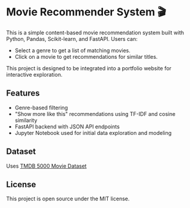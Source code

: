 # Movie Recommender System 🎬

This is a simple content-based movie recommendation system built with Python, Pandas, Scikit-learn, and FastAPI. Users can:

- Select a genre to get a list of matching movies.
- Click on a movie to get recommendations for similar titles.

This project is designed to be integrated into a portfolio website for interactive exploration.

## Features

- Genre-based filtering
- "Show more like this" recommendations using TF-IDF and cosine similarity
- FastAPI backend with JSON API endpoints
- Jupyter Notebook used for initial data exploration and modeling

## Dataset

Uses [TMDB 5000 Movie Dataset](https://www.kaggle.com/datasets/tmdb/tmdb-movie-metadata) 

## License

This project is open source under the MIT license.